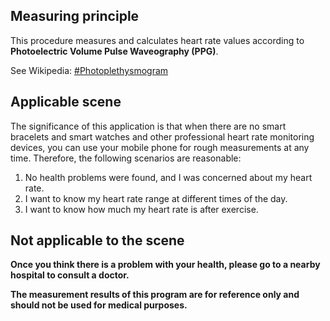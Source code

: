 ## Measuring principle

This procedure measures and calculates heart rate values according to **Photoelectric Volume Pulse Waveography (PPG)**.

See Wikipedia: [#Photoplethysmogram](https://en.wikipedia.org/wiki/Photoplethysmogram)



## Applicable scene

The significance of this application is that when there are no smart bracelets and smart watches and other professional heart rate monitoring devices, you can use your mobile phone for rough measurements at any time. Therefore, the following scenarios are reasonable:

1. No health problems were found, and I was concerned about my heart rate.
2. I want to know my heart rate range at different times of the day.
3. I want to know how much my heart rate is after exercise.



## Not applicable to the scene

**Once you think there is a problem with your health, please go to a nearby hospital to consult a doctor.**

**The measurement results of this program are for reference only and should not be used for medical purposes.**

<br>
